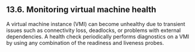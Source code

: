 ## 13.6. Monitoring virtual machine health




A virtual machine instance (VMI) can become unhealthy due to transient issues such as connectivity loss, deadlocks, or problems with external dependencies. A health check periodically performs diagnostics on a VMI by using any combination of the readiness and liveness probes.

